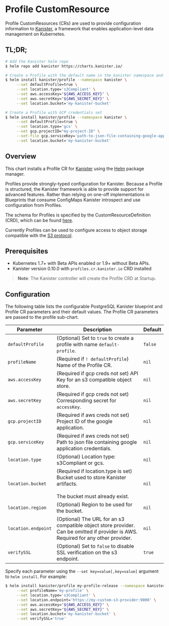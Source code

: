 # Profile CustomResource

Profile CustomResources (CRs) are used to provide configuration information to
[Kanister](https://kanister.io), a framework that enables application-level data
management on Kubernetes.

## TL;DR;

```bash
# Add the Kanister helm repo
$ helm repo add kanister https://charts.kanister.io/

# Create a Profile with the default name in the kanister namespace and AWS credentials set
$ helm install kanister/profile --namespace kanister \
     --set defaultProfile=true \
     --set location.type='s3Compliant' \
     --set aws.accessKey="${AWS_ACCESS_KEY}" \
     --set aws.secretKey="${AWS_SECRET_KEY}" \
     --set location.bucket='my-kanister-bucket'

# Create a Profile with GCP credentials set
$ helm install kanister/profile --namespace kanister \
     --set defaultProfile=true \
     --set location.type='gcs' \
     --set gcp.projectID="my-project-ID" \
     --set-file gcp.serviceKey='path-to-json-file-containing-google-app-credentials' \
     --set location.bucket='my-kanister-bucket'
```

## Overview

This chart installs a Profile CR for [Kanister](http://kanister.io) using the
[Helm](https://helm.sh) package manager.

Profiles provide strongly-typed configuration for Kanister.  Because a Profile
is structured, the Kanister framework is able to provide support for advanced
features. Rather than relying on one-off implementations in Blueprints that
consume ConfigMaps Kanister introspect and use configuration from Profiles.

The schema for Profiles is specified by the CustomResourceDefinition (CRD),
which can be found [here](https://github.com/kanisterio/kanister/blob/master/pkg/apis/cr/v1alpha1/types.go#L234).

Currently Profiles can be used to configure access to object storage compatible
with the [S3 protocol](https://docs.aws.amazon.com/AmazonS3/latest/API/Welcome.html).

## Prerequisites

- Kubernetes 1.7+ with Beta APIs enabled or 1.9+ without Beta APIs.
- Kanister version 0.10.0 with `profiles.cr.kanister.io` CRD installed

> **Note**: The Kanister controller will create the Profile CRD at Startup.

## Configuration

The following table lists the configurable PostgreSQL Kanister blueprint and
Profile CR parameters and their default values. The Profile CR parameters are
passed to the profile sub-chart.

| Parameter        | Description                                                                                                                        | Default   |
| ---              | ---                                                                                                                                | ---       |
| `defaultProfile` | (Optional) Set to ``true`` to create a profile with name `default-profile`.                                                        | ``false`` |
| `profileName`    | (Required if `! defaultProfile`) Name of the Profile CR.                                                                           | `nil`     |
| `aws.accessKey`   | (Required if gcp creds not set) API Key for an s3 compatible object store.                                                                              | `nil`     |
| `aws.secretKey`   | (Required if gcp creds not set) Corresponding secret for `accessKey`.                                                                                   | `nil`     |
| `gcp.projectID`      | (Required if aws creds not set) Project ID of the google application.                                          | `nil`     |
| `gcp.serviceKey`     | (Required if aws creds not set) Path to json file containing google application credentials.                                          | `nil`     |
| `location.type`      | (Optional) Location type: s3Compliant or gcs.                                          | `nil`     |
| `location.bucket`      | (Required if location.type is set) Bucket used to store Kanister artifacts.<br><br>The bucket must already exist.                                          | `nil`     |
| `location.region`      | (Optional) Region to be used for the bucket.                                                                                       | `nil`     |
| `location.endpoint`    | (Optional) The URL for an s3 compatible object store provider. Can be omitted if provider is AWS. Required for any other provider. | `nil`     |
| `verifySSL`      | (Optional) Set to ``false`` to disable SSL verification on the s3 endpoint.                                                        | `true`    |

Specify each parameter using the `--set key=value[,key=value]` argument to `helm
install`. For example:

```bash
$ helm install kanister/profile my-profile-release --namespace kanister \
     --set profileName='my-profile' \
     --set location.type='s3Compliant' \
     --set location.endpoint='https://my-custom-s3-provider:9000' \
     --set aws.accessKey="${AWS_ACCESS_KEY}" \
     --set aws.secretKey="${AWS_SECRET_KEY}" \
     --set location.bucket='my-kanister-bucket' \
     --set verifySSL='true'
```
